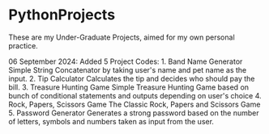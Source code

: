 # PythonProjects
These are my Under-Graduate Projects, aimed for my own personal practice.

06 September 2024:
        Added 5 Project Codes:
                1. Band Name Generator
                        Simple String Concatenator by taking user's name and pet name as the input.
                2. Tip Calculator
                        Calculates the tip and decides who should pay the bill.
                3. Treasure Hunting Game
                        Simple Treasure Hunting Game based on bunch of conditional statements and outputs depending on user's choice
                4. Rock, Papers, Scissors Game
                        The Classic Rock, Papers and Scissors Game
                5. Password Generator
                        Generates a strong password based on the number of letters, symbols and numbers taken as input from the user.
